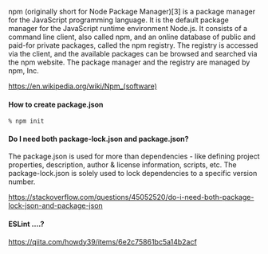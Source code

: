 npm (originally short for Node Package Manager)[3] is a package manager for the JavaScript programming language. It is the default package manager for the JavaScript runtime environment Node.js. It consists of a command line client, also called npm, and an online database of public and paid-for private packages, called the npm registry. The registry is accessed via the client, and the available packages can be browsed and searched via the npm website. The package manager and the registry are managed by npm, Inc.

https://en.wikipedia.org/wiki/Npm_(software)


#### How to create package.json

```
% npm init
```

#### Do I need both package-lock.json and package.json?

The package.json is used for more than dependencies - like defining project properties, description, author & license information, scripts, etc. The package-lock.json is solely used to lock dependencies to a specific version number.

https://stackoverflow.com/questions/45052520/do-i-need-both-package-lock-json-and-package-json


#### ESLint ....?

https://qiita.com/howdy39/items/6e2c75861bc5a14b2acf
